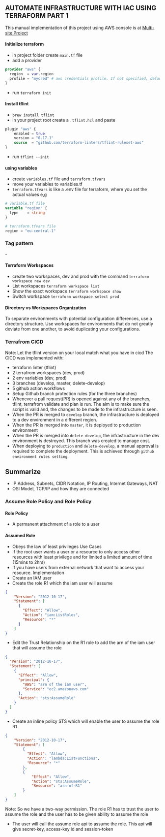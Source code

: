 ## AUTOMATE INFRASTRUCTURE WITH IAC USING TERRAFORM PART 1

This manual implementation of this project using AWS console is at [Multi-site Project](https://github.com/chis0m/devops-pbl-projects/blob/master/p15-multiple-site-on-aws.md)

#### Initialize terraform
- in project folder create `main.tf` file
- add a provider
```terraform
provider "aws" {
  region  = var.region
  profile = "mycred" # aws credentials profile. If not specified, default will be used
}
```
- run `terraform init`

#### Install tflint
- `brew install tflint`
- in your project root create a `.tflint.hcl` and paste
```terraform
plugin "aws" {
    enabled = true
    version = "0.17.1"
    source  = "github.com/terraform-linters/tflint-ruleset-aws"
}
```
- run `tflint --init`

#### using variables
- create `variables.tf` file and `terraform.tfvars`
- move your variables to variables.tf
- `terraform.tfvars` is like a .env file for terraform, where you set the actual values e,g
```terraform
# variable.tf file
variable "region" {
  type    = string
}

# terraform.tfvars file
region = "eu-central-1"
```

### Tag pattern
<Project>-<Worspace><ResourceTitle><Resource>

#### Terraform Workspaces
- create two workspaces, dev and prod with the command `terraform workspace new dev`
- List workspaces  `terraform workspace list`
- Show the exact workspace `terraform workspace show`
- Switch workspace `terraform workspace select prod`

#### Directory vs Workspaces Organization
To separate environments with potential configuration differences, use a directory structure.
Use workspaces for environments that do not greatly deviate from one another, to avoid duplicating your configurations.


### Terrafrom CICD
Note: Let the tflint version on your local match what you have in cicd
The CICD was implemented with:
- terraform linter (tflint)
- 2 terrafrom workspaces (dev, prod)
- 2 env variables (dev, prod)
- 3 branches (develop, master, delete-develop)
- 5 github action workflows
- Setup Github branch protection rules (for the three branches)  
- Whenever a pull request(PR) is opened against any of the branches, tflint, terrafrom validate and plan is run. 
The aim is to make sure the script is valid and, the changes to be made to the infrastructure is seen.
- When the PR is merged to `develop` branch, the infrastructure is deployed to a dev environment in a different region.
- When the PR is merged into `master`, it is deployed to production environment
- When the PR is merged into `delete-develop`, the infrastructure in the dev environment is destroyed. This branch was created to manage cost.
- When deploying to `production` and `delete-develop`, a manual approval is required to complete the deployment. This is achieved through `github environment rules setting`.


## Summarize
- IP Address, Subnets, CIDR Notation, IP Routing, Internet Gateways, NAT
- OSI Model, TCP/IP and how they are connected

### Assume Role Policy and Role Policy

#### Role Policy
- A permanent attachment of a role to a user

#### Assumed Role
- Obeys the law of least privileges
Use Cases
- If the root user wants a user or a resource to only access other resources with least privilege and for limited a limited amount of time (15mins to 2hrs)
- If you have users from external network that want to access your resource.
Implementation
- Create an IAM user
- Create the role R1 which the iam user will assume
```json
{
    "Version": "2012-10-17",
    "Statement": [
      {
        "Effect": "Allow",
        "Action": "iam:ListRoles",
        "Resource": "*"
      }
    ]
}
```    
- Edit the Trust Relationship on the R1 role to add the arn of the iam user that will assume the role
```json
{
  "Version": "2012-10-17",
  "Statement": [
    {
      "Effect": "Allow",
      "principal": {
        "AWS": "arn of the iam user",
        "Service": "ec2.amazonaws.com"
      },
      "Action": "sts:AssumeRole"
    }
  ]
}
```  
- Create an inline policy STS which will enable the user to assume the role R1
```json
{
    "Version": "2012-10-17",
    "Statement": [
        {
          "Effect": "Allow",
          "Action": "lambda:ListFunctions",
          "Resource": "*"
        },
        {
            "Effect": "Allow",
            "Action": "sts:AssumeRole",
            "Resource": "arn-of-R1"
        }
    ]
}
```  
Note: So we have a two-way permission. The role R1 has to trust the user to assume the role and the user has to be given ability to assume the role
- The user will call the assume role api to assume the role. This api will give secret-key, access-key id and session-token
  
  

